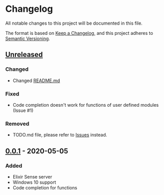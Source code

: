 # Changelog
All notable changes to this project will be documented in this file.

The format is based on [Keep a Changelog](https://keepachangelog.com/en/1.0.0/),
and this project adheres to [Semantic Versioning](https://semver.org/spec/v2.0.0.html).


## [Unreleased]
### Changed
- Changed [README.md](./README.md)

### Fixed
- Code completion doesn't work for functions of user defined modules (Issue #1)

### Removed
- TODO.md file, please refer to [Issues](https://github.com/viastakhov/moonshiner.vim/issues) instead.

## [0.0.1] - 2020-05-05
### Added
- Elixir Sense server
- Windows 10 support
- Code completion for functions

[Unreleased]: https://github.com/viastakhov/moonshiner.vim/compare/v0.0.1...HEAD
[0.0.1]: https://github.com/viastakhov/moonshiner.vim/releases/tag/v0.0.1
